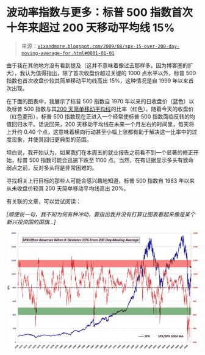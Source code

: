 <!--yml

分类：未分类

日期：2024-05-18 17:35:33

-->

# 波动率指数与更多：标普 500 指数首次十年来超过 200 天移动平均线 15%

> 来源：[`vixandmore.blogspot.com/2009/08/spx-15-over-200-day-moving-average-for.html#0001-01-01`](http://vixandmore.blogspot.com/2009/08/spx-15-over-200-day-moving-average-for.html#0001-01-01)

由于我在其他地方没有看到提及（这并不意味着像过去那样多，因为博客圈的扩大），我认为值得指出，除了首次收盘价超过关键的 1000 点水平以外，标普 500 指数也首次收盘价较其简单移动平均线高出 15%，这种情况是自 1999 年以来首次出现。

在下面的图表中，我展示了标普 500 指数自 1970 年以来的日收盘价（蓝色）以及标普 500 指数与其[200 天简单移动平均线](http://vixandmore.blogspot.com/search/label/200%20day%20SMA)的比率（红色）。随着今天的收盘价（红色菱形），标普 500 指数现在正进入一个经常使标普 500 指数面临反转的均值回归水平。话说回来，200 天移动平均线在未来一个月左右的时间里，每天将上升约 0.40 个点，这意味着横向行动甚至小幅上涨都有助于解决这一比率中的过度现象，并使其回归更典型的范围。

坦白说，我开始认为，如果我们在本周五的就业报告之前看不到一个显著的修正开始，标普 500 指数可能会迅速下跌至 1100 点。当然，在有证据显示多头有致命弱点之前，反对多头将是非常困难的。

寻找相关上行目标的那些人可能会感兴趣地知道，标普 500 指数自 1983 年以来从未收盘价较其 200 天简单移动平均线高出 20%。

有关联的文章，可以尝试阅读：

*[顺便说一句，我不知为何有种冲动，要指出我并没有打算让图表看起来像是某个新兴投资国的国旗…]*

![](img/5bf2304b9e6874fce44f71269f97bdac.png)
